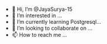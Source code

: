 - 👋 Hi, I’m @JayaSurya-15
- 👀 I’m interested in ...
- 🌱 I’m currently learning  Postgresql...
- 💞️ I’m looking to collaborate on ...
- 📫 How to reach me ...

<!---
JayaSurya-15/JayaSurya-15 is a ✨ special ✨ repository because its `README.md` (this file) appears on your GitHub profile.
You can click the Preview link to take a look at your changes.
--->
